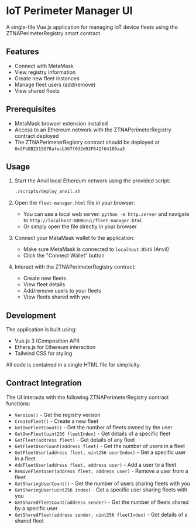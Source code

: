 # IoT Perimeter Manager UI

A single-file Vue.js application for managing IoT device fleets using the ZTNAPerimeterRegistry smart contract.

## Features

- Connect with MetaMask
- View registry information
- Create new fleet instances
- Manage fleet users (add/remove)
- View shared fleets

## Prerequisites

- MetaMask browser extension installed
- Access to an Ethereum network with the ZTNAPerimeterRegistry contract deployed
- The ZTNAPerimeterRegistry contract should be deployed at `0x5FbDB2315678afecb367f032d93F642f64180aa3`

## Usage

1. Start the Anvil local Ethereum network using the provided script:
   ```bash
   ./scripts/deploy_anvil.sh
   ```

2. Open the `fleet-manager.html` file in your browser:
   - You can use a local web server: `python -m http.server` and navigate to `http://localhost:8000/ui/fleet-manager.html`
   - Or simply open the file directly in your browser

3. Connect your MetaMask wallet to the application:
   - Make sure MetaMask is connected to `localhost:8545` (Anvil)
   - Click the "Connect Wallet" button

4. Interact with the ZTNAPerimeterRegistry contract:
   - Create new fleets
   - View fleet details
   - Add/remove users to your fleets
   - View fleets shared with you

## Development

The application is built using:
- Vue.js 3 (Composition API)
- Ethers.js for Ethereum interaction
- Tailwind CSS for styling

All code is contained in a single HTML file for simplicity.

## Contract Integration

The UI interacts with the following ZTNAPerimeterRegistry contract functions:

- `Version()` - Get the registry version
- `CreateFleet()` - Create a new fleet
- `GetOwnFleetCount()` - Get the number of fleets owned by the user
- `GetOwnFleet(uint256 fleetIndex)` - Get details of a specific fleet
- `GetFleet(address fleet)` - Get details of any fleet
- `GetFleetUserCount(address fleet)` - Get the number of users in a fleet
- `GetFleetUser(address fleet, uint256 userIndex)` - Get a specific user in a fleet
- `AddFleetUser(address fleet, address user)` - Add a user to a fleet
- `RemoveFleetUser(address fleet, address user)` - Remove a user from a fleet
- `GetSharingUserCount()` - Get the number of users sharing fleets with you
- `GetSharingUser(uint256 index)` - Get a specific user sharing fleets with you
- `GetSharedFleetCount(address sender)` - Get the number of fleets shared by a specific user
- `GetSharedFleet(address sender, uint256 fleetIndex)` - Get details of a shared fleet 